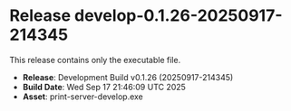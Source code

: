 # Release develop-0.1.26-20250917-214345

This release contains only the executable file.

- **Release**: Development Build v0.1.26 (20250917-214345)
- **Build Date**: Wed Sep 17 21:46:09 UTC 2025
- **Asset**: print-server-develop.exe
